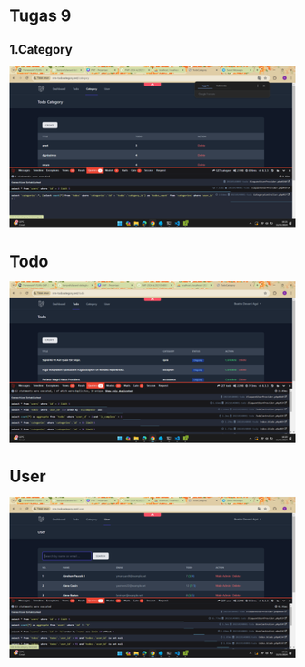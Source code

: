 # Tugas 9

## 1.Category

![Category](screenshoot/tugas9/Category.png)

# Todo

![Todo](screenshoot/tugas9/Todo.png)

# User

![User](screenshoot/tugas9/User.png)


